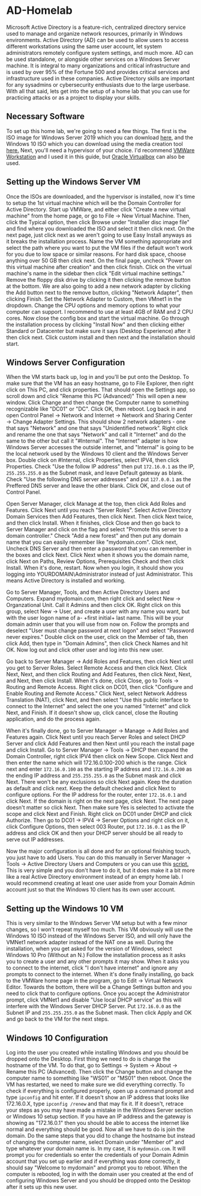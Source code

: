 # AD-Homelab
Microsoft Active Directory is a feature-rich, centralized directory service used to manage and organize network resources, primarily in Windows environments. Active Directory (AD) can be used to allow users to access different workstations using the same user account, let system administrators remotely configure system settings, and much more. AD can be used standalone, or alongside other services on a Windows Server machine. It is integral to many organizations and critical infrastructure and is used by over 95% of the Fortune 500 and provides critical services and infrastructure used in these companies. Active Directory skills are important for any sysadmins or cybersecurity enthusiasts due to the large userbase. With all that said, lets get into the setup of a home lab that you can use for practicing attacks or as a project to display your skills.



## Necessary Software
To set up this home lab, we're going to need a few things. The first is the ISO image for Windows Server 2019 which you can download [here](https://www.microsoft.com/en-us/evalcenter/download-windows-server-2019), and the Windows 10 ISO which you can download using the media creation tool [here.](https://www.microsoft.com/en-us/software-download/windows10) Next, you'll need a hypervisor of your choice. I'd recommend [VMWare Workstation](https://www.vmware.com/products/workstation-pro/workstation-pro-evaluation.html) and I used it in this guide, but [Oracle Virtualbox](https://www.virtualbox.org/wiki/Downloads) can also be used.

## Setting up the Windows Server VM
Once the ISOs are downloaded, and the hypervisor is installed, now it's time to setup the 1st virtual machine which will be the Domain Controller for Active Directory. Start up VMWare, and either click "Create a new virtual machine" from the home page, or go to File -> New Virtual Machine. Then, click the Typical option, then click Browse under "Installer disc image file" and find where you downloaded the ISO and select it then click next. On the next page, just click next as we aren't going to use Easy Install anyways as it breaks the installation process. Name the VM something appropriate and select the path where you want to put the VM files if the default won't work for you due to low space or similar reasons. For hard disk space, choose anything over 50 GB then click next. On the final page, uncheck "Power on this virtual machine after creation" and then click finish. Click on the virtual machine's name in the sidebar then click "Edit virtual machine settings." Remove the floppy disk drive by clicking it then clicking the remove button at the bottom. We are also going to add a new network adapter by clicking the Add button next to the remove button, clicking "Network Adapter", then clicking Finish. Set the Network Adapter to Custom, then VMnet1 in the dropdown. Change the CPU options and memory options to what your computer can support. I recommend to use at least 4GB of RAM and 2 CPU cores. Now close the config box and start the virtual machine. Go through the installation process by clicking "Install Now" and then clicking either Standard or Datacenter but make sure it says (Desktop Experience) after it then click next. Click custom install and then next and the installation should start.

## Windows Server Configuration
When the VM starts back up, log in and you'll be put onto the Desktop. To make sure that the VM has an easy hostname, go to File Explorer, then right click on This PC, and click properties. That should open the Settings app, so scroll down and click "Rename this PC (Advanced)" This will open a new window. Click Change and then change the Computer name to something recognizable like "DC01" or "DC". Click OK, then reboot. Log back in and open Control Panel -> Network and Internet -> Network and Sharing Center -> Change Adapter Settings. This should show 2 network adapters - one that says "Network" and one that says "Unidentified network". Right click and rename the one that says "Network" and call it "Internet" and do the same to the other but call it "#Internal". The "Internet" adapter is how Windows Server accesses the outside internet, and "Internal" is going to be the local network used by the Windows 10 client and the Windows Server box. Double click on #Internal, click Properties, select IPV4, then click Properties. Check "Use the follow IP address" then put `172.16.0.1` as the IP, `255.255.255.0` as the Subnet mask, and leave Default gateway as blank. Check "Use the following DNS server addresses" and put `127.0.0.1` as the Preffered DNS server and leave the other blank. Click OK, and close out of Control Panel.

Open Server Manager, click Manage at the top, then click Add Roles and Features. Click Next until you reach "Server Roles". Select Active Directory Domain Services then Add Features, then click Next. Then click Next twice, and then click Install. When it finishes, click Close and then go back to Server Manager and click on the flag and select "Promote this server to a domain controller." Check "Add a new forest" and then put any domain name that you can easily remember like "mydomain.com". Click next, Uncheck DNS Server and then enter a password that you can remember in the boxes and click Next. Click Next when it shows you the domain name, click Next on Paths, Review Options, Prerequisites Check  and then click Install. When it's done, restart. Now when you login, it should show you logging into YOURDOMAIN\Administrator instead of just Administrator. This means Active Directory is installed and working. 

Go to Server Manager, Tools, and then Active Directory Users and Computers. Expand mydomain.com, then right click and select New -> Organzational Unit. Call it Admins and then click OK. Right click on this group, select New -> User, and create a user with any name you want, but with the user logon name of a- +first initial+ last name. This will be your domain admin user that you will use from now on. Follow the prompts and deselect "User must change password at next logon" and select "Password never expires." Double click on the user, click on the Member of tab, then click Add, then type in "Domain Admins", then click Check Names and hit OK. Now log out and click other user and log into this new user.

Go back to Server Manager -> Add Roles and Features, then click Next until you get to Server Roles. Select Remote Access and then click Next. Click Next, Next, and then click Routing and Add Features, then click Next, Next, and Next, then click Install. When it's done, click Close, go to Tools -> Routing and Remote Access. Right click on DC01, then click "Configure and Enable Routing and Remote Access." Click Next, select Network Address Translation (NAT), click Next, and then select "Use this public interface to connect to the Internet" and select the one you named "Internet" and click Next, and Finish. If it doesn't show up, click cancel, close the Routing application, and do the process again.

When it's finally done, go to Server Manager -> Manage -> Add Roles and Features again. Click Next until you reach Server Roles and select DHCP Server and click Add Features and then Next until you reach the install page and click Install. Go to Server Manager -> Tools -> DHCP then expand the Domain Controller, right click IPV4 then click on New Scope. Click Next and then enter the name which will 172.16.0.100-200 which is the range. Click next and enter `172.16.0.100` as the starting IP address and `172.16.0.200` as the ending IP address and `255.255.255.0` as the Subnet mask and click Next. There won't be any exclusions so click Next again. Keep the duration as default and click next. Keep the default checked and click Next to configure options. For the IP address for the router, enter `172.16.0.1` and click Next. If the domain is right on the next page, click Next. The next page doesn't matter so click Next. Then make sure Yes is selected to activate the scope and click Next and Finish. Right click on DC01 under DHCP and click Authorize. Then go to DC01 -> IPV4 -> Server Options and right click on it, click Configure Options, then select 003 Router, put `172.16.0.1` as the IP address and click OK and then your DHCP server should be all ready to serve out IP addresses.

Now the major configuration is all done and for an optional finishing touch, you just have to add Users. You can do this manually in Server Manager -> Tools -> Active Directory Users and Computers or you can use this [script.](https://github.com/joshmadakor1/AD_PS) This is very simple and you don't have to do it, but it does make it a bit more like a real Active Directory environment instead of an empty home lab. I would recommend creating at least one user aside from your Domain Admin account just so that the Windows 10 client has its own user account.

## Setting up the Windows 10 VM
This is very similar to the Windows Server VM setup but with a few minor changes, so I won't repeat myself too much. This VM obviously will use the Windows 10 ISO instead of the Windows Server ISO, and will only have the VMNet1 network adapter instead of the NAT one as well. During the installation, when you get asked for the version of Windows, select Windows 10 Pro (Without an N.) Follow the installation process as it asks you to create a user and any other prompts it may show. When it asks you to connect to the internet, click "I don't have internet" and ignore any prompts to connect to the internet. When it's done finally installing, go back to the VMWare home page in the program, go to Edit -> Virtual Network Editor. Towards the bottom, there will be a Change Settings button and you need to click that to configure options. Once you accept the Administrator prompt, click VMNet1 and disable "Use local DHCP service" as this will interfere with the Windows Server DHCP Server. Put `172.16.0.0` as the Subnet IP and `255.255.255.0` as the Subnet mask. Then click Apply and OK and go back to the VM for the next steps.

## Windows 10 Configuration
Log into the user you created while installing Windows and you should be dropped onto the Desktop. First thing we need to do is change the hostname of the VM. To do that, go to Settings -> System -> About -> Rename this PC (Advanced). Then click the Change button and change the computer name to something like "WS01" or "MS01" then reboot. Once the VM has restarted, we need to make sure we did everything correctly. To check if everything is configured properly, open up a command prompt and type `ipconfig` and hit enter. If it doesn't show an IP address that looks like 172.16.0.X, type `ipconfig /renew` and that may fix it. If it doesn't, retrace your steps as you may have made a mistake in the Windows Server section or Windows 10 setup section. If you have an IP address and the gateway is showing as "172.16.0.1" then you should be able to access the internet like normal and everything should be good. Now all we have to do is join the domain. Do the same steps that you did to change the hostname but instead of changing the computer name, select Domain under "Member of" and type whatever your domain name is. In my case, it is `mydomain.com`. It will prompt you for credentials so enter the credentials of your Domain Admin account that you set up earlier and if everything was done correctly, it should say "Welcome to mydomain" and prompt you to reboot. When the computer is rebooted, log in with the domain user you created at the end of configuring Windows Server and you should be dropped onto the Desktop after it sets up this new user.

